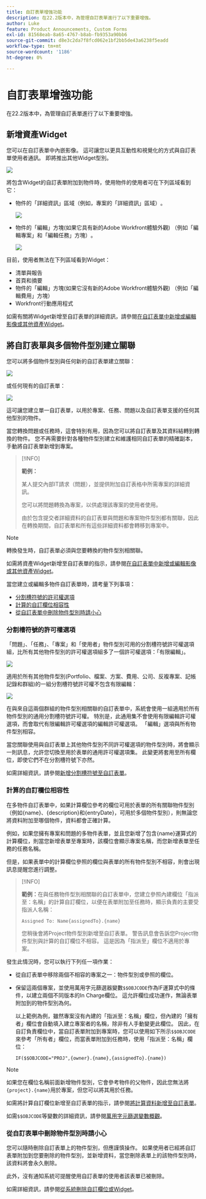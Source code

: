 ```yaml
---
title: 自訂表單增強功能
description: 在22.2版本中，為管理自訂表單進行了以下重要增強。
author: Luke
feature: Product Announcements, Custom Forms
exl-id: 81568eab-8a65-4767-b8ab-fb9353a90bb6
source-git-commit: d8e3c2da7f8fcd062e1bf2bb5de43a6238f5eadd
workflow-type: tm+mt
source-wordcount: '1186'
ht-degree: 0%

---
```


# 自訂表單增強功能

在22.2版本中，為管理自訂表單進行了以下重要增強。

## 新增資產Widget

您可以在自訂表單中內嵌影像。 這可讓您以更具互動性和視覺化的方式與自訂表單使用者通訊。 即將推出其他Widget型別。

![](assets/image-in-custom-form.png)

將包含Widget的自訂表單附加到物件時，使用物件的使用者可在下列區域看到它：

* 物件的「詳細資訊」區域（例如，專案的「詳細資訊」區域）&#x200B;。

  ![](assets/see-image-details-page.png)

* 物件的「編輯」方塊(如果它具有新的Adobe Workfront體驗外觀) （例如「編輯專案」和「編輯任務」方塊）&#x200B;。

  ![](assets/image-see-in-edit.png)

目前，使用者無法在下列區域看到Widget&#x200B;：

* 清單與報告
* 首頁和摘要
* 物件的「編輯」方塊(如果它沒有新的Adobe Workfront體驗外觀) （例如「編輯費用」方塊）
* Workfront&#x200B;行動應用程式

如需有關將Widget新增至自訂表單的詳細資訊，請參閱[在自訂表單中新增或編輯影像或其他資產Widget](/help/quicksilver/administration-and-setup/customize-workfront/create-manage-custom-forms/add-widget-or-edit-its-properties-in-a-custom-form.md)。

## 將自訂表單與多個物件型別建立關聯

您可以將多個物件型別與任何新的自訂表單建立關聯：

![](assets/new-custom-form-object-types.png)

或任何現有的自訂表單：

![](assets/add-object-type-existing-form.png)

這可讓您建立單一自訂表單，以用於專案、任務、問題以及自訂表單支援的任何其他型別的物件。

當您轉換問題或任務時，這會特別有用，因為您可以將自訂表單及其資料結轉到轉換的物件。 您不再需要針對各種物件型別建立和維護相同自訂表單的精確副本，手動將自訂表單新增到專案。

>[!INFO]
>
>**範例：**
>
>某人提交內部IT請求（問題），並提供附加自訂表格中所需專案的詳細資訊。
>
>您可以將問題轉換為專案，以供處理該專案的使用者使用。
>
>由於包含提交者詳細資料的自訂表單與問題和專案物件型別都有關聯，因此在轉換期間，自訂表單和所有這些詳細資料都會轉移到專案中。

>[!NOTE]
>
>轉換發生時，自訂表單必須與您要轉換的物件型別相關聯。

如需將資產Widget新增至自訂表單的指示，請參閱[在自訂表單中新增或編輯影像或其他資產Widget](/help/quicksilver/administration-and-setup/customize-workfront/create-manage-custom-forms/add-widget-or-edit-its-properties-in-a-custom-form.md)。

當您建立或編輯多物件自訂表單時，請考量下列事項：

* [分割槽符號的許可權選項](#permission-options-for-section-breaks)
* [計算的自訂欄位相容性](#calculated-custom-field-compatibility)
* [從自訂表單中刪除物件型別時請小心](#caution-about-deleting-an-object-type-from-a-custom-form)

### 分割槽符號的許可權選項

「問題」、「任務」、「專案」和「使用者」物件型別可用的分割槽符號許可權選項組，比所有其他物件型別的許可權選項組多了一個許可權選項：「有限編輯」。

![](assets/section-break-permissions-limited-edit.png)

適用於所有其他物件型別(Portfolio、檔案、方案、費用、公司、反複專案、記帳記錄和群組)的一組分割槽符號許可權不包含有限編輯：

![](assets/section-break-permissions-no-limited-edit.png)

在與來自這兩個群組的物件型別相關聯的自訂表單中，系統會使用一組適用於所有物件型別的通用分割槽符號許可權。 特別是，此通用集不會使用有限編輯許可權選項，而會取代有限編輯許可權選項的編輯許可權選項。 「編輯」選項與所有物件型別相容。

當您關聯使用與自訂表單上其他物件型別不同許可權選項的物件型別時，將會顯示一則訊息，允許您切換至用於表單的通用許可權選項集。 此變更將套用至所有欄位，即使它們不在分割槽符號下亦然。

如需詳細資訊，請參閱[新增分割槽符號至自訂表單](/help/quicksilver/administration-and-setup/customize-workfront/create-manage-custom-forms/add-a-section-break-to-a-custom-form.md)。

### 計算的自訂欄位相容性

在多物件自訂表單中，如果計算欄位參考的欄位可用於表單的所有關聯物件型別（例如{name}、{description}和{entryDate}，可用於多個物件型別），則無論您將資料附加至哪個物件，資料都會正確計算。

例如，如果您擁有專案和問題的多物件表單，並且您新增了包含{name}運算式的計算欄位，則當您新增表單至專案時，該欄位會顯示專案名稱，而您新增表單至任務的任務名稱。

但是，如果表單中的計算欄位參照的欄位與表單的所有物件型別不相容，則會出現訊息提醒您進行調整。

>[!INFO]
>
>**範例：**&#x200B;在與任務物件型別相關聯的自訂表單中，您建立參照內建欄位「指派至：名稱」的計算自訂欄位，以便在表單附加至任務時，顯示負責的主要受指派人名稱：
>
>```
>Assigned To: Name{assignedTo}.{name}
>```
>
>您稍後會將Project物件型別新增至自訂表單。 警告訊息會告訴您Project物件型別與計算的自訂欄位不相容。 這是因為「指派至」欄位不適用於專案。

發生此情況時，您可以執行下列任一項作業：

* 從自訂表單中移除兩個不相容的專案之一：物件型別或參照的欄位。
* 保留這兩個專案，並使用萬用字元篩選器變數`$$OBJCODE`作為IF運算式中的條件，以建立兩個不同版本的In Charge欄位。 這允許欄位成功運作，無論表單附加到的物件型別為何。

  以上範例為例，雖然專案沒有內建的「指派至：名稱」欄位，但內建的「擁有者」欄位會自動填入建立專案者的名稱，除非有人手動變更此欄位。 因此，在自訂負責欄位中，當自訂表單附加到專案時，您可以使用如下所示`$$OBJCODE`來參考「所有者」欄位，而當表單附加到任務時，使用「指派至：名稱」欄位：

  ```
  IF($$OBJCODE="PROJ",{owner}.{name},{assignedTo}.{name})
  ```

>[!NOTE]
>
>  如果您在欄位名稱前面新增物件型別，它會參考物件的父物件，因此您無法將`{project}.{name}`用於專案，但您可以將其用於任務。

如需將計算自訂欄位新增至自訂表單的指示，請參閱[將計算資料新增至自訂表單](/help/quicksilver/administration-and-setup/customize-workfront/create-manage-custom-forms/add-calculated-data-to-custom-form.md)。

如需`$$OBJCODE`等變數的詳細資訊，請參閱[萬用字元篩選變數概觀](/help/quicksilver/reports-and-dashboards/reports/reporting-elements/understand-wildcard-filter-variables.md)。

### 從自訂表單中刪除物件型別時請小心

您可以隨時刪除自訂表單上的物件型別，但應謹慎操作。 如果使用者已經將自訂表單附加到您要刪除的物件型別，並新增資料，當您刪除表單上的該物件型別時，該資料將會永久刪除。

此外，沒有通知系統可提醒使用自訂表單的使用者該表單已被刪除。

如需詳細資訊，請參閱[從系統刪除自訂欄位或Widget](/help/quicksilver/administration-and-setup/customize-workfront/create-manage-custom-forms/delete-a-custom-field.md)。
